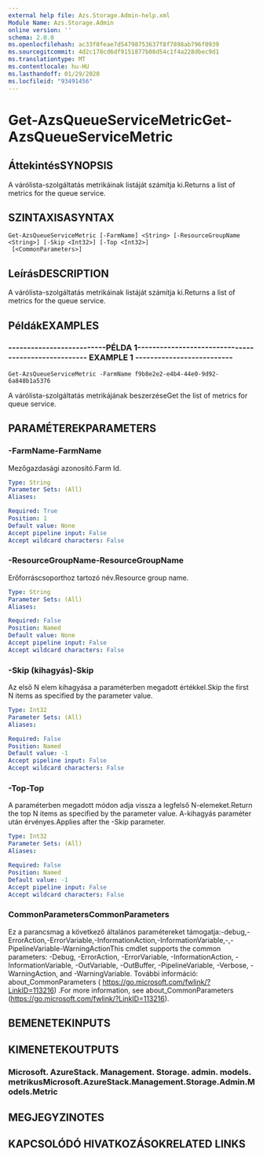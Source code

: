 ```yaml
---
external help file: Azs.Storage.Admin-help.xml
Module Name: Azs.Storage.Admin
online version: ''
schema: 2.0.0
ms.openlocfilehash: ac33f0feae7d54798753637f8f7898ab796f0939
ms.sourcegitcommit: 4d2c178cd6df9151877b08d54c1f4a228dbec9d1
ms.translationtype: MT
ms.contentlocale: hu-HU
ms.lasthandoff: 01/29/2020
ms.locfileid: "93491456"
---
```

# <span data-ttu-id="9ef6f-101">Get-AzsQueueServiceMetric</span><span class="sxs-lookup"><span data-stu-id="9ef6f-101">Get-AzsQueueServiceMetric</span></span>

## <span data-ttu-id="9ef6f-102">Áttekintés</span><span class="sxs-lookup"><span data-stu-id="9ef6f-102">SYNOPSIS</span></span>
<span data-ttu-id="9ef6f-103">A várólista-szolgáltatás metrikáinak listáját számítja ki.</span><span class="sxs-lookup"><span data-stu-id="9ef6f-103">Returns a list of metrics for the queue service.</span></span>

## <span data-ttu-id="9ef6f-104">SZINTAXISA</span><span class="sxs-lookup"><span data-stu-id="9ef6f-104">SYNTAX</span></span>

```
Get-AzsQueueServiceMetric [-FarmName] <String> [-ResourceGroupName <String>] [-Skip <Int32>] [-Top <Int32>]
 [<CommonParameters>]
```

## <span data-ttu-id="9ef6f-105">Leírás</span><span class="sxs-lookup"><span data-stu-id="9ef6f-105">DESCRIPTION</span></span>
<span data-ttu-id="9ef6f-106">A várólista-szolgáltatás metrikáinak listáját számítja ki.</span><span class="sxs-lookup"><span data-stu-id="9ef6f-106">Returns a list of metrics for the queue service.</span></span>

## <span data-ttu-id="9ef6f-107">Példák</span><span class="sxs-lookup"><span data-stu-id="9ef6f-107">EXAMPLES</span></span>

### <span data-ttu-id="9ef6f-108">--------------------------PÉLDA 1--------------------------</span><span class="sxs-lookup"><span data-stu-id="9ef6f-108">-------------------------- EXAMPLE 1 --------------------------</span></span>
```
Get-AzsQueueServiceMetric -FarmName f9b8e2e2-e4b4-44e0-9d92-6a848b1a5376
```

<span data-ttu-id="9ef6f-109">A várólista-szolgáltatás metrikájának beszerzése</span><span class="sxs-lookup"><span data-stu-id="9ef6f-109">Get the list of metrics for queue service.</span></span>

## <span data-ttu-id="9ef6f-110">PARAMÉTEREK</span><span class="sxs-lookup"><span data-stu-id="9ef6f-110">PARAMETERS</span></span>

### <span data-ttu-id="9ef6f-111">-FarmName</span><span class="sxs-lookup"><span data-stu-id="9ef6f-111">-FarmName</span></span>
<span data-ttu-id="9ef6f-112">Mezőgazdasági azonosító.</span><span class="sxs-lookup"><span data-stu-id="9ef6f-112">Farm Id.</span></span>

```yaml
Type: String
Parameter Sets: (All)
Aliases: 

Required: True
Position: 1
Default value: None
Accept pipeline input: False
Accept wildcard characters: False
```

### <span data-ttu-id="9ef6f-113">-ResourceGroupName</span><span class="sxs-lookup"><span data-stu-id="9ef6f-113">-ResourceGroupName</span></span>
<span data-ttu-id="9ef6f-114">Erőforráscsoporthoz tartozó név.</span><span class="sxs-lookup"><span data-stu-id="9ef6f-114">Resource group name.</span></span>

```yaml
Type: String
Parameter Sets: (All)
Aliases: 

Required: False
Position: Named
Default value: None
Accept pipeline input: False
Accept wildcard characters: False
```

### <span data-ttu-id="9ef6f-115">-Skip (kihagyás)</span><span class="sxs-lookup"><span data-stu-id="9ef6f-115">-Skip</span></span>
<span data-ttu-id="9ef6f-116">Az első N elem kihagyása a paraméterben megadott értékkel.</span><span class="sxs-lookup"><span data-stu-id="9ef6f-116">Skip the first N items as specified by the parameter value.</span></span>

```yaml
Type: Int32
Parameter Sets: (All)
Aliases: 

Required: False
Position: Named
Default value: -1
Accept pipeline input: False
Accept wildcard characters: False
```

### <span data-ttu-id="9ef6f-117">-Top</span><span class="sxs-lookup"><span data-stu-id="9ef6f-117">-Top</span></span>
<span data-ttu-id="9ef6f-118">A paraméterben megadott módon adja vissza a legfelső N-elemeket.</span><span class="sxs-lookup"><span data-stu-id="9ef6f-118">Return the top N items as specified by the parameter value.</span></span>
<span data-ttu-id="9ef6f-119">A-kihagyás paraméter után érvényes.</span><span class="sxs-lookup"><span data-stu-id="9ef6f-119">Applies after the -Skip parameter.</span></span>

```yaml
Type: Int32
Parameter Sets: (All)
Aliases: 

Required: False
Position: Named
Default value: -1
Accept pipeline input: False
Accept wildcard characters: False
```

### <span data-ttu-id="9ef6f-120">CommonParameters</span><span class="sxs-lookup"><span data-stu-id="9ef6f-120">CommonParameters</span></span>
<span data-ttu-id="9ef6f-121">Ez a parancsmag a következő általános paramétereket támogatja:-debug,-ErrorAction,-ErrorVariable,-InformationAction,-InformationVariable,-,-PipelineVariable-WarningAction</span><span class="sxs-lookup"><span data-stu-id="9ef6f-121">This cmdlet supports the common parameters: -Debug, -ErrorAction, -ErrorVariable, -InformationAction, -InformationVariable, -OutVariable, -OutBuffer, -PipelineVariable, -Verbose, -WarningAction, and -WarningVariable.</span></span> <span data-ttu-id="9ef6f-122">További információ: about_CommonParameters ( https://go.microsoft.com/fwlink/?LinkID=113216) .</span><span class="sxs-lookup"><span data-stu-id="9ef6f-122">For more information, see about_CommonParameters (https://go.microsoft.com/fwlink/?LinkID=113216).</span></span>

## <span data-ttu-id="9ef6f-123">BEMENETEK</span><span class="sxs-lookup"><span data-stu-id="9ef6f-123">INPUTS</span></span>

## <span data-ttu-id="9ef6f-124">KIMENETEK</span><span class="sxs-lookup"><span data-stu-id="9ef6f-124">OUTPUTS</span></span>

### <span data-ttu-id="9ef6f-125">Microsoft. AzureStack. Management. Storage. admin. models. metrikus</span><span class="sxs-lookup"><span data-stu-id="9ef6f-125">Microsoft.AzureStack.Management.Storage.Admin.Models.Metric</span></span>

## <span data-ttu-id="9ef6f-126">MEGJEGYZI</span><span class="sxs-lookup"><span data-stu-id="9ef6f-126">NOTES</span></span>

## <span data-ttu-id="9ef6f-127">KAPCSOLÓDÓ HIVATKOZÁSOK</span><span class="sxs-lookup"><span data-stu-id="9ef6f-127">RELATED LINKS</span></span>

